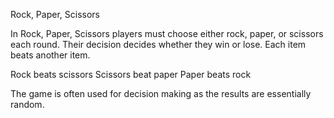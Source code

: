 Rock, Paper, Scissors

In Rock, Paper, Scissors players must choose either rock, paper, or scissors each round.
Their decision decides whether they win or lose. Each item beats another item.

Rock beats scissors
Scissors beat paper
Paper beats rock

The game is often used for decision making as the results are essentially random.
